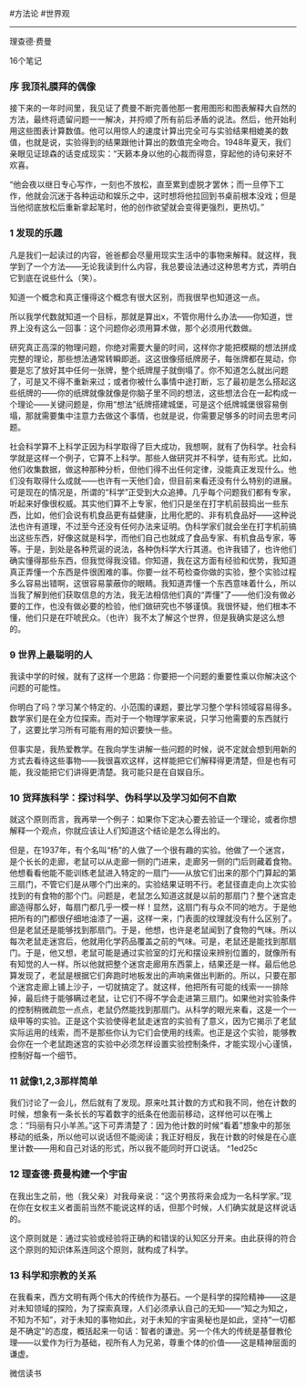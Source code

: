 #方法论 #世界观 

---

理查德·费曼

16个笔记

### 序 我顶礼膜拜的偶像

接下来的一年时间里，我见证了费曼不断完善他那一套用图形和图表解释大自然的方法，最终将遗留问题一一解决，并捋顺了所有前后矛盾的说法。然后，他开始利用这些图表计算数值。他可以用惊人的速度计算出完全可与实验结果相媲美的数值，也就是说，实验得到的结果跟他计算出的数值完全吻合。1948年夏天，我们亲眼见证琼森的话变成现实：“天籁本身以他的心裁而得意，穿起他的诗句来好不欢喜。

“他会夜以继日专心写作，一刻也不放松，直至累到虚脱才罢休；而一旦停下工作，他就会沉迷于各种运动和娱乐之中，这时想将他拉回到书桌前根本没戏；但是当他彻底放松后重新拿起笔时，他的创作欲望就会变得更强烈，更热切。”

### 1 发现的乐趣

凡是我们一起读过的内容，爸爸都会尽量用现实生活中的事物来解释。就这样，我学到了一个方法——无论我读到什么内容，我总要设法通过这种思考方式，弄明白它到底在说些什么（笑）。

知道一个概念和真正懂得这个概念有很大区别，而我很早也知道这一点。

所以我学代数就知道一个目标，那就是算出x，不管你用什么办法——你知道，世界上没有这么一回事：这个问题你必须用算术做，那个必须用代数做。

研究真正高深的物理问题，你绝对需要大量的时间，这样你才能把模糊的想法拼成完整的理论，那些想法通常转瞬即逝。这这很像搭纸牌房子，每张牌都在晃动，你要是忘了放好其中任何一张牌，整个纸牌屋子就倒塌了。你不知道怎么就出问题了，可是又不得不重新来过；或者你被什么事情中途打断，忘了最初是怎么搭起这些纸牌的——你的纸牌就像就像是你脑子里不同的想法，这些想法合在一起构成一个理论——关键问题是，你用“想法”纸牌搭建城堡，可是这个纸牌城堡很容易倒塌，那就需要集中注意力去做这个事情，也就是说，你需要足够多的时间去思考问题。

社会科学算不上科学正因为科学取得了巨大成功，我想啊，就有了伪科学。社会科学就是这样一个例子，它算不上科学。那些人做研究并不科学，徒有形式。比如，他们收集数据，做这种那种分析，但他们得不出任何定律，没能真正发现什么。他们没有取得什么成就——也许有一天他们会，但目前来看还没有什么特别的进展。可是现在的情况是，所谓的“科学”正受到大众追捧。几乎每个问题我们都有专家，听起来好像很权威。其实他们算不上专家，他们只是坐在打字机前鼓捣出一些东西，比如，他们会说有机食品更有益健康，比用化肥的、非有机食品好——这种说法也许有道理，不过至今还没有任何办法来证明。伪科学家们就会坐在打字机前搞出这些东西，好像这就是科学，而他们自己也就成了食品专家、有机食品专家，等等。于是，到处是各种荒诞的说法，各种伪科学大行其道。也许我错了，也许他们确实懂得那些东西，但我觉得我没错。你知道，我在这方面有经验和优势，我知道真正弄懂一个东西是件很困难的事。你要一丝不苟检查你做的实验，整个实验过程多么容易出错啊，这很容易蒙蔽你的眼睛。我知道弄懂一个东西意味着什么，所以当我了解到他们获取信息的方法，我无法相信他们真的“弄懂”了——他们没有做必要的工作，也没有做必要的检验，他们做研究也不够谨慎。我很怀疑，他们根本不懂，他们只是在吓唬民众。（也许）我不太了解这个世界，但是我确实是这么想的。

### 9 世界上最聪明的人

我读中学的时候，就有了这样一个思路：你要把一个问题的重要性乘以你解决这个问题的可能性。

你明白了吗？学习某个特定的、小范围的课题，要比学习整个学科领域容易得多。数学家们是在全方位探索。而对于一个物理学家来说，只学习他需要的东西就行了，这要比学习所有可能有用的知识要快一些。

但事实是，我热爱教学。在我向学生讲解一些问题的时候，说不定就会想到用新的方式去看待这些事物——我很喜欢这样，这样能把它们解释得更清楚，但是也有可能，我没能把它们讲得更清楚。我可能只是在自娱自乐。

### 10 货拜族科学：探讨科学、伪科学以及学习如何不自欺

就这个原则而言，我再举一个例子：如果你下定决心要去验证一个理论，或者你想解释一个观点，你就应该让人们知道这个结论是怎么得出的。

但是，在1937年，有个名叫“杨”的人做了一个很有趣的实验。他做了一个迷宫，是个长长的走廊，老鼠可以从走廊一侧的门进来，走廊另一侧的门后则藏着食物。他想看看他能不能训练老鼠进入特定的一扇门——从放它们出来的那个门算起的第三扇门，不管它们是从哪个门出来的。实验结果证明不行。老鼠径直走向上次实验找到的有食物的那个门。问题是，老鼠怎么知道这就是以前的那扇门？整个迷宫走廊造得那么好，每扇门都几乎一模一样！显然，这扇门有与众不同的地方。于是他把所有的门都很仔细地油漆了一遍，这样一来，门表面的纹理就没有什么区别了。但是老鼠还是能够找到那扇门。于是，他想，也许是老鼠闻到了食物的气味。所以每次老鼠走迷宫后，他就用化学药品覆盖之前的气味。可是，老鼠还是能找到那扇门。于是，他又想，老鼠可能是通过实验室的灯光和摆设来辨别位置的，就像所有有知觉的人一样。所以他就把整个迷宫走廊用东西蒙上，结果还是一样。最后他总算发现了，老鼠是根据它们奔跑时地板发出的声响来做出判断的。所以，只要在那个迷宫走廊上铺上沙子，一切就搞定了。就这样，他把所有可能的线索一一排除掉，最后终于能够瞒过老鼠，让它们不得不学会走进第三扇门。如果他对实验条件的控制稍微疏忽一点点，老鼠仍然能找到那扇门。从科学的眼光来看，这是一个一级甲等的实验。正是这个实验使得老鼠走迷宫的实验有了意义，因为它揭示了老鼠实际运用的线索，而不是那些你认为它们会使用的线索。也正是这个实验，能够教会你在一个老鼠跑迷宫的实验中必须怎样设置实验控制条件，才能实现小心谨慎，控制好每一个细节。

###  11 就像1,2,3那样简单

我们讨论了一会儿，然后就有了发现。原来吐其计数的方式和我不同，他在计数的时候，想象有一条长长的写着数字的纸条在他面前移动，这样他可以在嘴上念：“玛丽有只小羊羔。”这下可弄清楚了：因为他计数的时候“看着”想象中的那张移动的纸条，所以他可以说话但不能阅读；我正好相反，我在计数的时候是在心底里计数——用和自己对话的形式，所以我不能同时开口说话。 ^1ed25c

### 12 理查德·费曼构建一个宇宙

在我出生之前，他（我父亲）对我母亲说：“这个男孩将来会成为一名科学家。”现在你在女权主义者面前当然不能说这样的话，但那个时候，人们确实就是这样说话的。

这个原则就是：通过实验或经验将正确的和错误的认知区分开来。由此获得的符合这个原则的知识体系连同这个原则，就构成了科学。

### 13 科学和宗教的关系

在我看来，西方文明有两个伟大的传统作为基石。一个是科学的探险精神——这是对未知领域的探险，为了探索真理，人们必须承认自己的无知——“知之为知之，不知为不知”，对于未知的事物如此，对于未知的宇宙奥秘也是如此，坚持“一切都是不确定”的态度，概括起来一句话：智者的谦逊。另一个伟大的传统是基督教伦理——以爱作为行为基础，视所有人为兄弟，尊重个体的价值——这是精神层面的谦虚。

微信读书